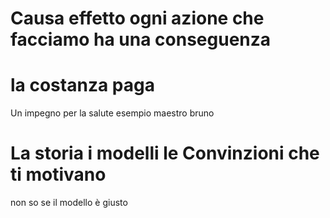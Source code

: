 
# Causa effetto ogni azione che facciamo ha una conseguenza 


# la costanza paga

Un impegno per la salute esempio maestro bruno 

# La storia i modelli le Convinzioni che ti motivano

non so se il modello è giusto 




<!--stackedit_data:
eyJoaXN0b3J5IjpbNDkyMTY2NzY0LDExNTg0NjY4NDBdfQ==
-->